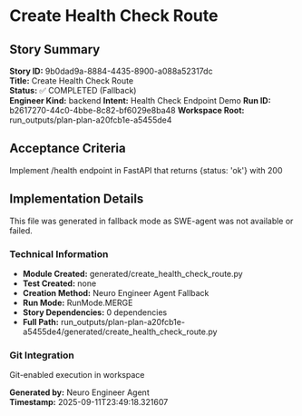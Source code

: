 # Create Health Check Route

## Story Summary
**Story ID:** 9b0dad9a-8884-4435-8900-a088a52317dc  
**Title:** Create Health Check Route  
**Status:** ✅ COMPLETED (Fallback)  
**Engineer Kind:** backend
**Intent:** Health Check Endpoint Demo
**Run ID:** b2617270-44c0-4bbe-8c82-bf6029e8ba48
**Workspace Root:** run_outputs/plan-plan-a20fcb1e-a5455de4

## Acceptance Criteria
Implement /health endpoint in FastAPI that returns {status: 'ok'} with 200

## Implementation Details
This file was generated in fallback mode as SWE-agent was not available or failed.

### Technical Information
- **Module Created:** generated/create_health_check_route.py
- **Test Created:** none
- **Creation Method:** Neuro Engineer Agent Fallback
- **Run Mode:** RunMode.MERGE
- **Story Dependencies:** 0 dependencies
- **Full Path:** run_outputs/plan-plan-a20fcb1e-a5455de4/generated/create_health_check_route.py

### Git Integration
Git-enabled execution in workspace

**Generated by:** Neuro Engineer Agent  
**Timestamp:** 2025-09-11T23:49:18.321607
